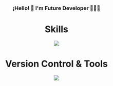<h3 align="center"><strong>¡Hello! 👋 I'm Future Developer 👨🏻‍💻</strong></h3>
<h1 align="center" > Skills </h1>
<p align="center">
    <a href="https://skillicons.dev">
    <img src="https://skillicons.dev/icons?i=html,css,tailwind,js,ts,nodejs,mysql" align="center" />
  </a>
</p>
<h1 align="center"> Version Control & Tools  </h1>
<p align="center">
  <a href="https://skillicons.dev">
    <img src="https://skillicons.dev/icons?i=git,github,vscode,figma" />
  </a>
</p>


